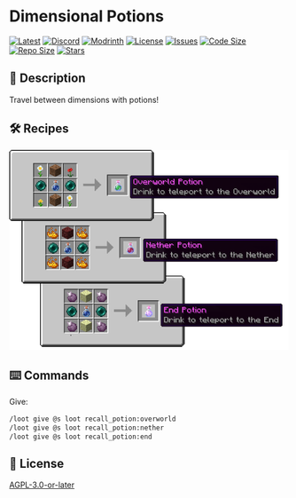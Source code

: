 # Dimensional Potions

[![Latest](https://img.shields.io/github/v/release/lullaby6/dimensional-potions-data-pack?color=blueviolet&logo=github)](https://github.com/lullaby6/dimensional-potions-data-pack/releases)
[![Discord](https://img.shields.io/discord/1327308441324097681?label=discord&color=blue&logo=discord)](https://discord.gg/5UdcDa5xNC)
[![Modrinth](https://img.shields.io/modrinth/dt/dimensional-potions?label=modrinth&logo=modrinth)](https://modrinth.com/datapack/dimensional-potions)
[![License](https://img.shields.io/github/license/lullaby6/dimensional-potions-data-pack)](https://github.com/lullaby6/dimensional-potions-data-pack/blob/main/LICENSE)
[![Issues](https://img.shields.io/github/issues/lullaby6/dimensional-potions-data-pack?color=orange&logo=github)](https://github.com/lullaby6/dimensional-potions-data-pack/issues)
[![Code Size](https://img.shields.io/github/languages/code-size/lullaby6/dimensional-potions-data-pack?color=purple&logoColor=white)](https://github.com/lullaby6/dimensional-potions-data-pack)
[![Repo Size](https://img.shields.io/github/repo-size/lullaby6/dimensional-potions-data-pack?logo=dropbox&color=red)](https://github.com/lullaby6/dimensional-potions-data-pack)
[![Stars](https://img.shields.io/github/stars/lullaby6/dimensional-potions-data-pack?logo=github&color=yellow)](https://github.com/lullaby6/dimensional-potions-data-pack/stargazers)

## 📖 Description

Travel between dimensions with potions!

## 🛠️ Recipes

![recipe](https://raw.githubusercontent.com/lullaby6/dimensional-potions-data-pack/refs/heads/main/images/recipe.png)

## ⌨️ Commands

Give:

```mcfunction
/loot give @s loot recall_potion:overworld
/loot give @s loot recall_potion:nether
/loot give @s loot recall_potion:end
```

## 🪪 License

[AGPL-3.0-or-later](https://github.com/lullaby6/dimensional-potions-data-pack/blob/main/LICENSE)